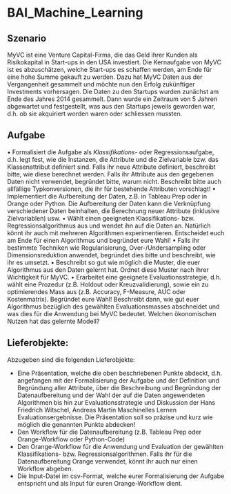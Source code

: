 # BAI_Machine_Learning
## Szenario
MyVC ist eine Venture Capital-Firma, die das Geld ihrer Kunden als Risikokapital in Start-ups in den
USA investiert. Die Kernaufgabe von MyVC ist es abzuschätzen, welche Start-ups es schaffen werden,
am Ende für eine hohe Summe gekauft zu werden. Dazu hat MyVC Daten aus der Vergangenheit
gesammelt und möchte nun den Erfolg zukünftiger Investments vorhersagen. Die Daten zu den
Startups wurden zunächst am Ende des Jahres 2014 gesammelt. Dann wurde ein Zeitraum von 5
Jahren abgewartet und festgestellt, was aus den Startups jeweils geworden war, d.h. ob sie
akquiriert worden waren oder schliessen mussten.

## Aufgabe
• Formalisiert die Aufgabe als *Klassifikations*- oder Regressionsaufgabe, d.h. legt fest, wie die
Instanzen, die Attribute und die Zielvariable bzw. das Klassenattribut definiert sind. Falls ihr
neue Attribute definiert, beschreibt bitte, wie diese berechnet werden. Falls ihr Attribute
aus den gegebenen Daten nicht verwendet, begründet bitte, warum nicht. Beschreibt bitte
auch allfällige Typkonversionen, die ihr für bestehende Attributen vorschlagt!
• Implementiert die Aufbereitung der Daten, z.B. in Tableau Prep oder in Orange oder Python.
Die Aufbereitung der Daten kann die Verknüpfung verschiedener Daten beinhalten, die
Berechnung neuer Attribute (inklusive Zielvariablen) usw.
• Wählt einen geeigneten Klassifikations- bzw. Regressionsalgorithmus aus und wendet ihn
auf die Daten an. Natürlich könnt ihr auch mit mehreren Algorithmen experimentieren.
Entscheidet euch am Ende für einen Algorithmus und begründet eure Wahl!
• Falls ihr bestimmte Techniken wie Regularisierung, Over-/Undersampling oder
Dimensionsreduktion anwendet, begründet dies bitte und beschreibt, wie ihr es umsetzt.
• Beschreibt so gut wie möglich die Muster, die euer Algorithmus aus den Daten gelernt hat.
Ordnet diese Muster nach ihrer Wichtigkeit für MyVC.
• Erarbeitet eine geeignete Evaluationsstrategie, d.h. wählt eine Prozedur (z.B. Holdout oder
Kreuzvalidierung), sowie ein zu optimierendes Mass aus (z.B. Accuracy, F-Measure, AUC oder
Kostenmatrix). Begründet eure Wahl! Beschreibt dann, wie gut euer Algorithmus bezüglich
des gewählten Evaluationsmasses abschneidet und was dies für die Anwendung bei MyVC
bedeutet. Welchen ökonomischen Nutzen hat das gelernte Modell?

## Lieferobjekte:
Abzugeben sind die folgenden Lieferobjekte:
- Eine Präsentation, welche die oben beschriebenen Punkte abdeckt, d.h. angefangen mit der
Formalisierung der Aufgabe und der Definition und Begründung aller Attribute, über die
Beschreibung und Begründung der Datenaufbereitung und der Wahl der auf die Daten
angewendeten Algorithmen bis hin zur Evaluationsstrategie und Diskussion der
Hans Friedrich Witschel, Andreas Martin
Maschinelles Lernen
Evaluationsergebnisse. Die Präsentation soll so präzise und kurz wie möglich die genannten
Punkte abdecken!
- Den Workflow für die Datenaufbereitung (z.B. Tableau Prep oder Orange-Workflow oder
Python-Code)
- Den Orange-Workflow für die Anwendung und Evaluation der gewählten Klassifikations-
bzw. Regressionsalgorithmen. Falls ihr für die Datenaufbereitung Orange verwendet, könnt
ihr auch nur einen Workflow abgeben.
- Die Input-Datei im csv-Format, welche eurer Formalisierung der Aufgabe entspricht und als
Input für euren Orange-Workflow dient.
